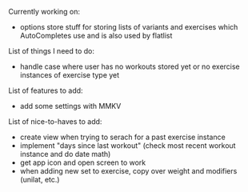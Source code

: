 Currently working on:
* options store stuff for storing lists of variants and exercises which AutoCompletes use and is also used by flatlist

List of things I need to do:
* handle case where user has no workouts stored yet or no exercise instances of exercise type yet

List of features to add:
* add some settings with MMKV

List of nice-to-haves to add:
* create view when trying to serach for a past exercise instance
* implement "days since last workout" (check most recent workout instance and do date math)
* get app icon and open screen to work
* when adding new set to exercise, copy over weight and modifiers (unilat, etc.)